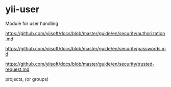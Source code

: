 # yii-user
Module for user handling


https://github.com/yiisoft/docs/blob/master/guide/en/security/authorization.md

https://github.com/yiisoft/docs/blob/master/guide/en/security/passwords.md

https://github.com/yiisoft/docs/blob/master/guide/en/security/trusted-request.md

projects, (or groups)

